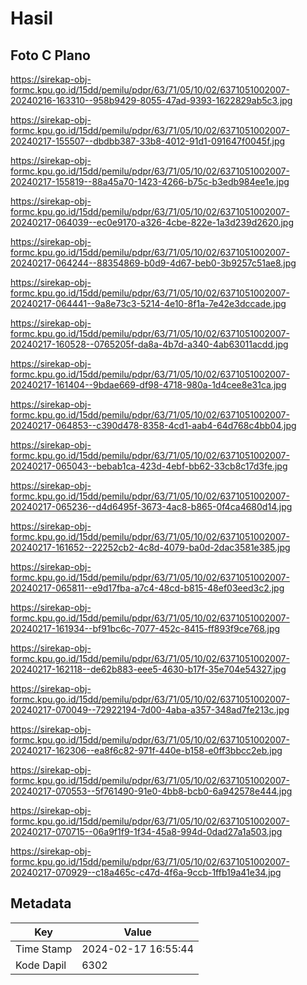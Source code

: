 # Hasil

## Foto C Plano

https://sirekap-obj-formc.kpu.go.id/15dd/pemilu/pdpr/63/71/05/10/02/6371051002007-20240216-163310--958b9429-8055-47ad-9393-1622829ab5c3.jpg

https://sirekap-obj-formc.kpu.go.id/15dd/pemilu/pdpr/63/71/05/10/02/6371051002007-20240217-155507--dbdbb387-33b8-4012-91d1-091647f0045f.jpg

https://sirekap-obj-formc.kpu.go.id/15dd/pemilu/pdpr/63/71/05/10/02/6371051002007-20240217-155819--88a45a70-1423-4266-b75c-b3edb984ee1e.jpg

https://sirekap-obj-formc.kpu.go.id/15dd/pemilu/pdpr/63/71/05/10/02/6371051002007-20240217-064039--ec0e9170-a326-4cbe-822e-1a3d239d2620.jpg

https://sirekap-obj-formc.kpu.go.id/15dd/pemilu/pdpr/63/71/05/10/02/6371051002007-20240217-064244--88354869-b0d9-4d67-beb0-3b9257c51ae8.jpg

https://sirekap-obj-formc.kpu.go.id/15dd/pemilu/pdpr/63/71/05/10/02/6371051002007-20240217-064441--9a8e73c3-5214-4e10-8f1a-7e42e3dccade.jpg

https://sirekap-obj-formc.kpu.go.id/15dd/pemilu/pdpr/63/71/05/10/02/6371051002007-20240217-160528--0765205f-da8a-4b7d-a340-4ab63011acdd.jpg

https://sirekap-obj-formc.kpu.go.id/15dd/pemilu/pdpr/63/71/05/10/02/6371051002007-20240217-161404--9bdae669-df98-4718-980a-1d4cee8e31ca.jpg

https://sirekap-obj-formc.kpu.go.id/15dd/pemilu/pdpr/63/71/05/10/02/6371051002007-20240217-064853--c390d478-8358-4cd1-aab4-64d768c4bb04.jpg

https://sirekap-obj-formc.kpu.go.id/15dd/pemilu/pdpr/63/71/05/10/02/6371051002007-20240217-065043--bebab1ca-423d-4ebf-bb62-33cb8c17d3fe.jpg

https://sirekap-obj-formc.kpu.go.id/15dd/pemilu/pdpr/63/71/05/10/02/6371051002007-20240217-065236--d4d6495f-3673-4ac8-b865-0f4ca4680d14.jpg

https://sirekap-obj-formc.kpu.go.id/15dd/pemilu/pdpr/63/71/05/10/02/6371051002007-20240217-161652--22252cb2-4c8d-4079-ba0d-2dac3581e385.jpg

https://sirekap-obj-formc.kpu.go.id/15dd/pemilu/pdpr/63/71/05/10/02/6371051002007-20240217-065811--e9d17fba-a7c4-48cd-b815-48ef03eed3c2.jpg

https://sirekap-obj-formc.kpu.go.id/15dd/pemilu/pdpr/63/71/05/10/02/6371051002007-20240217-161934--bf91bc6c-7077-452c-8415-ff893f9ce768.jpg

https://sirekap-obj-formc.kpu.go.id/15dd/pemilu/pdpr/63/71/05/10/02/6371051002007-20240217-162118--de62b883-eee5-4630-b17f-35e704e54327.jpg

https://sirekap-obj-formc.kpu.go.id/15dd/pemilu/pdpr/63/71/05/10/02/6371051002007-20240217-070049--72922194-7d00-4aba-a357-348ad7fe213c.jpg

https://sirekap-obj-formc.kpu.go.id/15dd/pemilu/pdpr/63/71/05/10/02/6371051002007-20240217-162306--ea8f6c82-971f-440e-b158-e0ff3bbcc2eb.jpg

https://sirekap-obj-formc.kpu.go.id/15dd/pemilu/pdpr/63/71/05/10/02/6371051002007-20240217-070553--5f761490-91e0-4bb8-bcb0-6a942578e444.jpg

https://sirekap-obj-formc.kpu.go.id/15dd/pemilu/pdpr/63/71/05/10/02/6371051002007-20240217-070715--06a9f1f9-1f34-45a8-994d-0dad27a1a503.jpg

https://sirekap-obj-formc.kpu.go.id/15dd/pemilu/pdpr/63/71/05/10/02/6371051002007-20240217-070929--c18a465c-c47d-4f6a-9ccb-1ffb19a41e34.jpg


## Metadata

| Key        | Value               |
| ---------- | ------------------- |
| Time Stamp | 2024-02-17 16:55:44 |
| Kode Dapil | 6302                |



